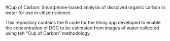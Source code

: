 #Cup of Carbon: Smartphone-based analysis of dissolved organic carbon in water for use in citizen science

This repository contains the R code for the Shiny app developed to enable the concentration of DOC to be estimated from images of water collected using teh "Cup of Carbon" methodology. 
